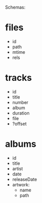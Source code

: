 Schemas:

# files
  * id
  * path
  * mtime
  * rels

# tracks
  * id
  * title
  * number
  * album
  * duration
  * file
  * ?offset

# albums
  * id
  * title
  * artist
  * date
  * releaseDate
  * artwork:
    * name
    * path
